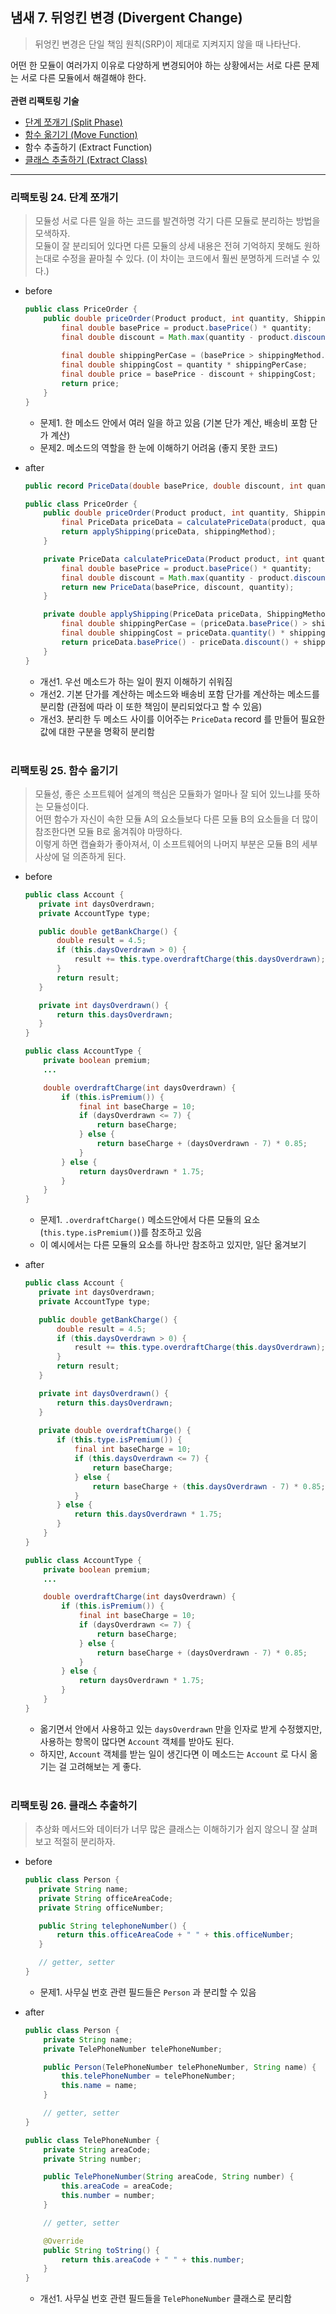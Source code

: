 ## 냄새 7. 뒤엉킨 변경 (Divergent Change)

> 뒤엉킨 변경은 단일 책임 원칙(SRP)이 제대로 지켜지지 않을 때 나타난다.

어떤 한 모듈이 여러가지 이유로 다양하게 변경되어야 하는 상황에서는 서로 다른 문제는 서로 다른 모듈에서 해결해야 한다.
<br><br>
**관련 리팩토링 기술**
  * [단계 쪼개기 (Split Phase)](https://github.com/gmarket-ssb/book-study/blob/main/refactoring/07-group-a-dev-hajs.md#%EB%A6%AC%ED%8C%A9%ED%86%A0%EB%A7%81-24-%EB%8B%A8%EA%B3%84-%EC%AA%BC%EA%B0%9C%EA%B8%B0)
  * [함수 옮기기 (Move Function)](https://github.com/gmarket-ssb/book-study/blob/main/refactoring/07-group-a-dev-hajs.md#%EB%A6%AC%ED%8C%A9%ED%86%A0%EB%A7%81-25-%ED%95%A8%EC%88%98-%EC%98%AE%EA%B8%B0%EA%B8%B0)
  * 함수 추출하기 (Extract Function)
  * [클래스 추출하기 (Extract Class)](https://github.com/gmarket-ssb/book-study/blob/main/refactoring/07-group-a-dev-hajs.md#%EB%A6%AC%ED%8C%A9%ED%86%A0%EB%A7%81-26-%ED%81%B4%EB%9E%98%EC%8A%A4-%EC%B6%94%EC%B6%9C%ED%95%98%EA%B8%B0)


---

### 리팩토링 24. 단계 쪼개기
> 모듈성
서로 다른 일을 하는 코드를 발견하명 각기 다른 모듈로 분리하는 방법을 모색하자.<br>
모듈이 잘 분리되어 있다면 다른 모듈의 상세 내용은 전혀 기억하지 못해도 원하는대로 수정을 끝마칠 수 있다. (이 차이는 코드에서 훨씬 분명하게 드러낼 수 있다.)
* before
  ```java
  public class PriceOrder {
      public double priceOrder(Product product, int quantity, ShippingMethod shippingMethod) {
          final double basePrice = product.basePrice() * quantity;
          final double discount = Math.max(quantity - product.discountThreshold(), 0) * product.basePrice() * product.discountRate();
          
          final double shippingPerCase = (basePrice > shippingMethod.discountThreshold()) ? shippingMethod.discountedFee() : shippingMethod.feePerCase();
          final double shippingCost = quantity * shippingPerCase;
          final double price = basePrice - discount + shippingCost;
          return price;
      }
  }
  ```
  * 문제1. 한 메소드 안에서 여러 일을 하고 있음 (기본 단가 계산, 배송비 포함 단가 계산)
  * 문제2. 메소드의 역할을 한 눈에 이해하기 어려움 (좋지 못한 코드)


* after
  ```java
  public record PriceData(double basePrice, double discount, int quantity) {}
  
  public class PriceOrder {
      public double priceOrder(Product product, int quantity, ShippingMethod shippingMethod) {
          final PriceData priceData = calculatePriceData(product, quantity);
          return applyShipping(priceData, shippingMethod);
      }

      private PriceData calculatePriceData(Product product, int quantity) {
          final double basePrice = product.basePrice() * quantity;
          final double discount = Math.max(quantity - product.discountThreshold(), 0) * product.basePrice() * product.discountRate();
          return new PriceData(basePrice, discount, quantity);
      }

      private double applyShipping(PriceData priceData, ShippingMethod shippingMethod) {
          final double shippingPerCase = (priceData.basePrice() > shippingMethod.discountThreshold()) ? shippingMethod.discountedFee() : shippingMethod.feePerCase();
          final double shippingCost = priceData.quantity() * shippingPerCase;
          return priceData.basePrice() - priceData.discount() + shippingCost;
      }
  }
  ```
  * 개선1. 우선 메소드가 하는 일이 뭔지 이해하기 쉬워짐
  * 개선2. 기본 단가를 계산하는 메소드와 배송비 포함 단가를 계산하는 메소드를 분리함 (관점에 따라 이 또한 책임이 분리되었다고 할 수 있음)
  * 개선3. 분리한 두 메소드 사이를 이어주는 `PriceData` record 를 만들어 필요한 값에 대한 구분을 명확히 분리함
<br><br>

### 리팩토링 25. 함수 옮기기
> 모듈성, 
좋은 소프트웨어 설계의 핵심은 모듈화가 얼마나 잘 되어 있느냐를 뜻하는 모듈성이다.<br>
어떤 함수가 자신이 속한 모듈 A의 요소들보다 다른 모듈 B의 요소들을 더 많이 참조한다면 모듈 B로 옮겨줘야 마땅하다.<br>
이렇게 하면 캡슐화가 좋아져서, 이 소프트웨어의 나머지 부분은 모듈 B의 세부사상에 덜 의존하게 된다.
* before
  ```java
  public class Account {
     private int daysOverdrawn;
     private AccountType type;

     public double getBankCharge() {
         double result = 4.5;
         if (this.daysOverdrawn > 0) {
             result += this.type.overdraftCharge(this.daysOverdrawn);
         }
         return result;
     }

     private int daysOverdrawn() {
         return this.daysOverdrawn;
     }
  }
  
  public class AccountType {
      private boolean premium;
      ...

      double overdraftCharge(int daysOverdrawn) {
          if (this.isPremium()) {
              final int baseCharge = 10;
              if (daysOverdrawn <= 7) {
                  return baseCharge;
              } else {
                  return baseCharge + (daysOverdrawn - 7) * 0.85;
              }
          } else {
              return daysOverdrawn * 1.75;
          }
      }
  }
  ```
  * 문제1. `.overdraftCharge()` 메소드안에서 다른 모듈의 요소(`this.type.isPremium()`)를 참조하고 있음
   * 이 예시에서는 다른 모듈의 요소를 하나만 참조하고 있지만, 일단 옮겨보기
  
  
* after
  ```java
  public class Account {
     private int daysOverdrawn;
     private AccountType type;

     public double getBankCharge() {
         double result = 4.5;
         if (this.daysOverdrawn > 0) {
             result += this.type.overdraftCharge(this.daysOverdrawn);
         }
         return result;
     }

     private int daysOverdrawn() {
         return this.daysOverdrawn;
     }
   
     private double overdraftCharge() {
         if (this.type.isPremium()) {
             final int baseCharge = 10;
             if (this.daysOverdrawn <= 7) {
                 return baseCharge;
             } else {
                 return baseCharge + (this.daysOverdrawn - 7) * 0.85;
             }
         } else {
             return this.daysOverdrawn * 1.75;
         }
      }
  }
  
  public class AccountType {
      private boolean premium;
      ...

      double overdraftCharge(int daysOverdrawn) {
          if (this.isPremium()) {
              final int baseCharge = 10;
              if (daysOverdrawn <= 7) {
                  return baseCharge;
              } else {
                  return baseCharge + (daysOverdrawn - 7) * 0.85;
              }
          } else {
              return daysOverdrawn * 1.75;
          }
      }
  }
  ```
  * 옮기면서 안에서 사용하고 있는 `daysOverdrawn` 만을 인자로 받게 수정했지만, 사용하는 항목이 많다면 `Account` 객체를 받아도 된다.
  * 하지만, `Account` 객체를 받는 일이 생긴다면 이 메소드는 `Account` 로 다시 옮기는 걸 고려해보는 게 좋다.
<br><br>

### 리팩토링 26. 클래스 추출하기
> 추상화
메서드와 데이터가 너무 많은 클래스는 이해하기가 쉽지 않으니 잘 살펴보고 적절히 분리하자.
* before
  ```java
  public class Person {
     private String name;
     private String officeAreaCode;
     private String officeNumber;

     public String telephoneNumber() {
         return this.officeAreaCode + " " + this.officeNumber;
     }

     // getter, setter
  }
  ```
  * 문제1. 사무실 번호 관련 필드들은 `Person` 과 분리할 수 있음
  
  
* after
  ```java
  public class Person {
      private String name;
      private TelePhoneNumber telePhoneNumber;

      public Person(TelePhoneNumber telePhoneNumber, String name) {
          this.telePhoneNumber = telePhoneNumber;
          this.name = name;
      }

      // getter, setter
  }
  
  public class TelePhoneNumber {
      private String areaCode;
      private String number;

      public TelePhoneNumber(String areaCode, String number) {
          this.areaCode = areaCode;
          this.number = number;
      }

      // getter, setter

      @Override
      public String toString() {
          return this.areaCode + " " + this.number;
      }
  }
  ```
  * 개선1. 사무실 번호 관련 필드들을 `TelePhoneNumber` 클래스로 분리함
